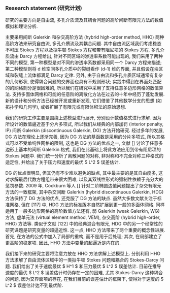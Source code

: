 ### Research statement (研究计划)

研究的主要方向是自由流, 多孔介质流及其耦合问题的高阶间断有限元方法的数值模拟和理论分析. 



主要采用间断 Galerkin 和杂交高阶方法 (hybrid high-order method, HHO) 两种高阶方法来研究自由流, 多孔介质流及其耦合问题. 其中自由流区域我们考虑稳态不可压 Stokes 方程以及拟牛顿 Stokes 方程和带有阻尼项的 Stokes 方程. 多孔介质流由 Darcy 方程给出, 针对不同区域的渗透率系数可能出现的, 我们采用了两种不同的模型, 第一种模型是对不同的渗透率系数都采用同一个 Darcy 方程来描述; 第二种模型则将 d 维空间多孔介质中的裂缝看作 (d-1) 维的界面, 并且假设在块区域和裂缝上流体都满足 Darcy 定律. 另外, 由于自由流和多孔介质区域通常有复杂的几何形状, 使得耦合问题的交界面也具有不规则形状; 实践中得到在界面处匹配的的网格剖分是很困难的, 所以我们在研究中采用了支持任意多边形网格的数值算法. 支持多面体网格和可能的任意阶的离散化方法在过去的十年中经历了蓬勃发展. 新的设计和分析方法已经被开发或重新发现, 它们借鉴了其他数学分支的思想 (如拓扑学和几何学), 或者扩展了有限元或有限体积法的原始思想.



我们的研究工作主要是围绕上述模型进行展开, 分别设计数值格式进行求解. 因为所设计的数值逼近基于分片多项式, 所以我们从经典的内部加罚 (interior penalty, IP) 间断 Galerkin (discontinuous Galerkin, DG) 方法开始研究. 经过多年的发展, DG 方法在理论上逐渐完善, 因为 DG 方法的基函数是采用的分片多项式, 所以其格式可以不受单纯性网格的限制, 这也是 DG 方法的优点之一, 文献 [] 讨论了任意多边形上基本的间断 Galerkin 格式, 我们在此基础上将此方法应用到带有阻尼项的 Stokes 问题中. 我们统一分析了离散问题的对称, 非对称和不完全对称三种格式的适定性, 并给出了关于压力和速度的最优 $ L^2 $ 误差估计.



DG 的优点很明显, 但其仍有不少难以避免的缺点, 其中最主要的是其自由度多, 这对求解最后代数方程组带来很大困难, 以及其双线性形式的强制性依赖于充分大的惩罚参数. 2009 年, Cockburn 等人 [] 针对二阶椭圆边值问题提出了杂交有限元方法的一致框架, 其中杂交间断 Galerkin (hybrid discontinuous Galerkin, HDG) 方法保持了 DG 方法的优点, 还克服了 DG 方法的缺点. 虽然大多数文献关注于标准网格, 但在 [117] 中, HDG 方法的标准版本自然扩展到更一般的多面体网格. 同样适用于一般多边形网格的高阶数值方法还有, 弱 Galerkin (weak Galerkin, WG) 方法, 虚单元法 (virtual element method, VEM), 杂交高阶 (hybrid high-order, HHO) 方法等. 类似于文献 [122] 中的经典混合有限元, HDG 中的另一个经常性的研究课题是研究变量的超逼近性. 这一点, HHO 方法带来了两个重要的概念性进展. 首先, 在方法的公式中加入了局部的重构, 而不是用于后处理; 其次, 在局部建立了更高阶的稳定项. 因此, HHO 方法中变量的超逼近是内在的. 



我们接下来的研究主要将注意力放在 HHO 方法求解上述模型上. 分别利用 HHO 方法求解了自由流体区域中的一类拟牛顿 Stokes 问题和耦合的 Stokes-Darcy 问题.  我们给出了关于速度最优 $ H^1 $ 和压力最优 $ L^2 $ 误差估计. 目前在推导速度的最优 $ L^2 $ 误差估计时仍存在一定的困难, 尤其 Stokes-Darcy 这种耦合的问题, 因为交界面项的存在, 在我们目前的误差估计的框架下, 使得对于速度的 $ L^2 $ 误差估计达不到最优阶.







